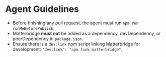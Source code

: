 # Agent Guidelines

- Before finishing any pull request, the agent must run `npm run runMeBeforePublish`.
- Matterbridge **must not** be added as a dependency, devDependency, or peerDependency in `package.json`.
- Ensure there is a `dev:link` npm script linking Matterbridge for development: `"dev:link": "npm link matterbridge"`.
